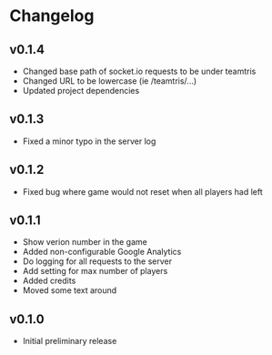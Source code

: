 # Changelog
## v0.1.4
- Changed base path of socket.io requests to be under teamtris
- Changed URL to be lowercase (ie /teamtris/...)
- Updated project dependencies

## v0.1.3
- Fixed a minor typo in the server log

## v0.1.2
- Fixed bug where game would not reset when all players had left

## v0.1.1
- Show verion number in the game
- Added non-configurable Google Analytics
- Do logging for all requests to the server
- Add setting for max number of players
- Added credits
- Moved some text around

## v0.1.0
- Initial preliminary release
